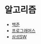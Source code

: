 # 알고리즘
- [백준](https://www.acmicpc.net/)
- [프로그래머스](https://programmers.co.kr/)
- [삼성SW](https://swexpertacademy.com/)
